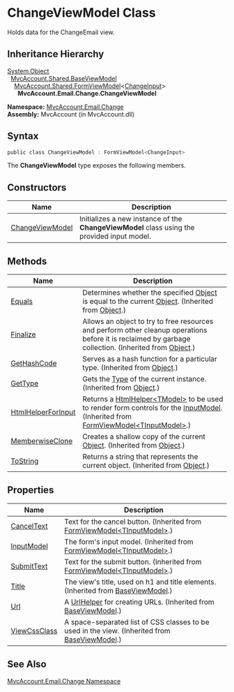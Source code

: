 ChangeViewModel Class
=====================
Holds data for the ChangeEmail view.


Inheritance Hierarchy
---------------------
[System.Object][1]  
  [MvcAccount.Shared.BaseViewModel][2]  
    [MvcAccount.Shared.FormViewModel][3]&lt;[ChangeInput][4]>  
      **MvcAccount.Email.Change.ChangeViewModel**  

**Namespace:** [MvcAccount.Email.Change][5]  
**Assembly:** MvcAccount (in MvcAccount.dll)

Syntax
------

```csharp
public class ChangeViewModel : FormViewModel<ChangeInput>
```

The **ChangeViewModel** type exposes the following members.


Constructors
------------

Name                 | Description                                                                                 
-------------------- | ------------------------------------------------------------------------------------------- 
[ChangeViewModel][6] | Initializes a new instance of the **ChangeViewModel** class using the provided input model. 


Methods
-------

Name                     | Description                                                                                                                                                
------------------------ | ---------------------------------------------------------------------------------------------------------------------------------------------------------- 
[Equals][7]              | Determines whether the specified [Object][1] is equal to the current [Object][1]. (Inherited from [Object][1].)                                            
[Finalize][8]            | Allows an object to try to free resources and perform other cleanup operations before it is reclaimed by garbage collection. (Inherited from [Object][1].) 
[GetHashCode][9]         | Serves as a hash function for a particular type. (Inherited from [Object][1].)                                                                             
[GetType][10]            | Gets the [Type][11] of the current instance. (Inherited from [Object][1].)                                                                                 
[HtmlHelperForInput][12] | Returns a [HtmlHelper&lt;TModel>][13] to be used to render form controls for the [InputModel][14]. (Inherited from [FormViewModel&lt;TInputModel>][3].)    
[MemberwiseClone][15]    | Creates a shallow copy of the current [Object][1]. (Inherited from [Object][1].)                                                                           
[ToString][16]           | Returns a string that represents the current object. (Inherited from [Object][1].)                                                                         


Properties
----------

Name               | Description                                                                                        
------------------ | -------------------------------------------------------------------------------------------------- 
[CancelText][17]   | Text for the cancel button. (Inherited from [FormViewModel&lt;TInputModel>][3].)                   
[InputModel][14]   | The form's input model. (Inherited from [FormViewModel&lt;TInputModel>][3].)                       
[SubmitText][18]   | Text for the submit button. (Inherited from [FormViewModel&lt;TInputModel>][3].)                   
[Title][19]        | The view's title, used on h1 and title elements. (Inherited from [BaseViewModel][2].)              
[Url][20]          | A [UrlHelper][21] for creating URLs. (Inherited from [BaseViewModel][2].)                          
[ViewCssClass][22] | A space-separated list of CSS classes to be used in the view. (Inherited from [BaseViewModel][2].) 


See Also
--------
[MvcAccount.Email.Change Namespace][5]  

[1]: http://msdn.microsoft.com/en-us/library/e5kfa45b
[2]: ../../MvcAccount.Shared/BaseViewModel/README.md
[3]: ../../MvcAccount.Shared/FormViewModel_1/README.md
[4]: ../ChangeInput/README.md
[5]: ../README.md
[6]: _ctor.md
[7]: http://msdn.microsoft.com/en-us/library/bsc2ak47
[8]: http://msdn.microsoft.com/en-us/library/4k87zsw7
[9]: http://msdn.microsoft.com/en-us/library/zdee4b3y
[10]: http://msdn.microsoft.com/en-us/library/dfwy45w9
[11]: http://msdn.microsoft.com/en-us/library/42892f65
[12]: ../../MvcAccount.Shared/FormViewModel_1/HtmlHelperForInput.md
[13]: http://msdn.microsoft.com/en-us/library/dd492619
[14]: ../../MvcAccount.Shared/FormViewModel_1/InputModel.md
[15]: http://msdn.microsoft.com/en-us/library/57ctke0a
[16]: http://msdn.microsoft.com/en-us/library/7bxwbwt2
[17]: ../../MvcAccount.Shared/FormViewModel_1/CancelText.md
[18]: ../../MvcAccount.Shared/FormViewModel_1/SubmitText.md
[19]: ../../MvcAccount.Shared/BaseViewModel/Title.md
[20]: ../../MvcAccount.Shared/BaseViewModel/Url.md
[21]: http://msdn.microsoft.com/en-us/library/dd492578
[22]: ../../MvcAccount.Shared/BaseViewModel/ViewCssClass.md